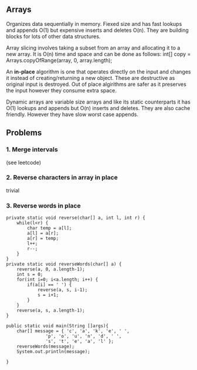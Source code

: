 
## Arrays

Organizes data sequentially in memory. Fiexed size and has fast lookups and appends O(1) but expensive inserts and deletes O(n). They are building blocks for lots of other data structures.

Array slicing involves taking a subset from an array and allocating it to a new array. It is O(n) time and space and can be done as follows: int[] copy = Arrays.copyOfRange(array, 0, array.length);

An **in-place** algorithm is one that operates directly on the input and changes it instead of creating/returning a new object. These are destructive as original input is destroyed. Out of place algirithms are safer as it preserves the input however they consume extra space.

Dynamic arrays are variable size arrays and like its static counterparts it has O(1) lookups and appends but O(n) inserts and deletes. They are also cache friendly. However they have slow worst case appends.

## Problems

### 1. Merge intervals 

(see leetcode)

### 2. Reverse characters in array in place

trivial

### 3. Reverse words in place

    private static void reverse(char[] a, int l, int r) {
        while(l<r) {
            char temp = a[l];
            a[l] = a[r];
            a[r] = temp;
            l++;
            r--;
        }
    }
    private static void reverseWords(char[] a) {
        reverse(a, 0, a.length-1);
        int s = 0;
        for(int i=0; i<a.length; i++) {
            if(a[i] == ' ') {
                reverse(a, s, i-1);
                s = i+1;
            }
        }
        reverse(a, s, a.length-1);
    }
    
    public static void main(String []args){
        char[] message = { 'c', 'a', 'k', 'e', ' ',
                   'p', 'o', 'u', 'n', 'd', ' ',
                   's', 't', 'e', 'a', 'l' };
        reverseWords(message);
        System.out.println(message);
        
    }


    

  
